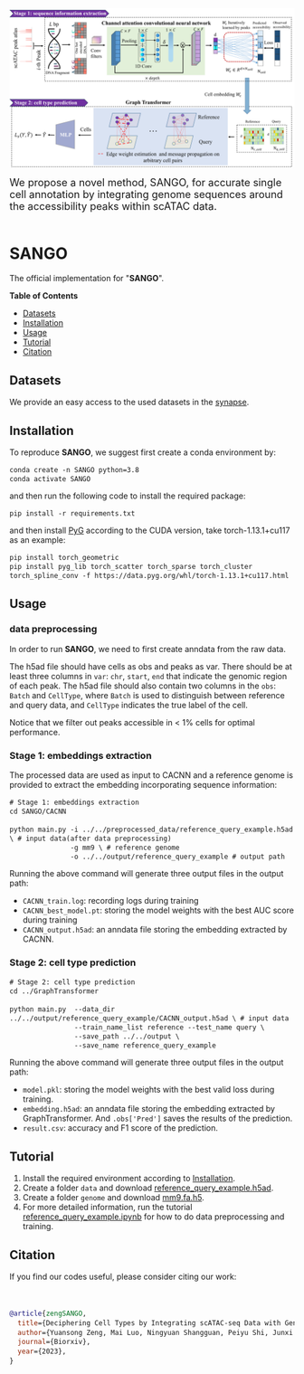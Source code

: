 ![](figures/model.png)

<font size=4> We propose a novel method, SANGO, for accurate single cell annotation by integrating genome sequences around the accessibility peaks within scATAC data.  </font> <br><br>


# SANGO

The official implementation for "**SANGO**".

**Table of Contents**

* [Datasets](#Datasets)
* [Installation](#Installation)
* [Usage](#Usage)
* [Tutorial](#Tutorial)
* [Citation](#Citation)

## Datasets


We provide an easy access to the used datasets in the [synapse](https://www.synapse.org/#!Synapse:syn52559388/files/).


## Installation

To reproduce **SANGO**, we suggest first create a conda environment by:

~~~shell
conda create -n SANGO python=3.8
conda activate SANGO
~~~

and then run the following code to install the required package:

~~~shell
pip install -r requirements.txt
~~~

and then install [PyG](https://pytorch-geometric.readthedocs.io/en/latest/install/installation.html) according to the CUDA version, take torch-1.13.1+cu117 as an example:

~~~shell
pip install torch_geometric
pip install pyg_lib torch_scatter torch_sparse torch_cluster torch_spline_conv -f https://data.pyg.org/whl/torch-1.13.1+cu117.html
~~~

## Usage

### data preprocessing


In order to run **SANGO**, we need to first create anndata from the raw data.

The h5ad file should have cells as obs and peaks as var. There should be at least three columns in `var`:  `chr`, `start`, `end` that indicate the genomic region of each peak. The h5ad file should also contain two columns in the `obs`: `Batch` and `CellType`, where `Batch` is used to distinguish between reference and query data, and `CellType` indicates the true label of the cell.

Notice that we filter out peaks accessible in < 1% cells for optimal performance.

### Stage 1: embeddings extraction

The processed data are used as input to CACNN and a reference genome is provided to extract the embedding incorporating sequence information: 

~~~shell
# Stage 1: embeddings extraction
cd SANGO/CACNN

python main.py -i ../../preprocessed_data/reference_query_example.h5ad \ # input data(after data preprocessing)
               -g mm9 \ # reference genome
               -o ../../output/reference_query_example # output path
~~~

Running the above command will generate three output files in the output path:

* `CACNN_train.log`: recording logs during training
* `CACNN_best_model.pt`: storing the model weights with the best AUC score during training
* `CACNN_output.h5ad`: an anndata file storing the embedding extracted by CACNN.

### Stage 2: cell type prediction

~~~shell
# Stage 2: cell type prediction
cd ../GraphTransformer

python main.py  --data_dir ../../output/reference_query_example/CACNN_output.h5ad \ # input data
                --train_name_list reference --test_name query \
                --save_path ../../output \
                --save_name reference_query_example
~~~

Running the above command will generate three output files in the output path:

* `model.pkl`: storing the model weights with the best valid loss during training.
* `embedding.h5ad`: an anndata file storing the embedding extracted by GraphTransformer.  And `.obs['Pred']` saves the results of the prediction.
* `result.csv`: accuracy and F1 score of the prediction.



## Tutorial

1. Install the required environment according to [Installation](#Installation).
2. Create a folder `data` and download [reference_query_example.h5ad](https://www.synapse.org/#!Synapse:syn52566797).
3. Create a folder `genome` and download [mm9.fa.h5](https://www.synapse.org/#!Synapse:syn52566798).
4. For more detailed information, run the tutorial [reference_query_example.ipynb](reference_query_example.ipynb) for how to do data preprocessing and training.

## Citation

If you find our codes useful, please consider citing our work:

~~~bibtex


@article{zengSANGO,
  title={Deciphering Cell Types by Integrating scATAC-seq Data with Genome Sequences},
  author={Yuansong Zeng, Mai Luo, Ningyuan Shangguan, Peiyu Shi, Junxi Feng, Jin Xu, Weijiang Yu, and Yuedong Yang},
  journal={Biorxiv},
  year={2023},
}
~~~